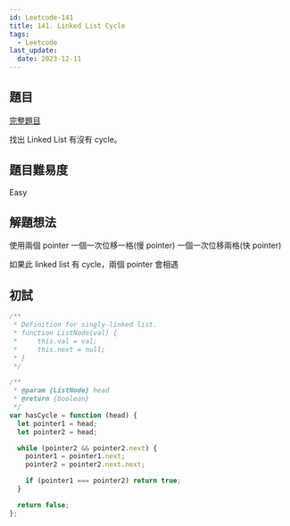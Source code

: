 ```yaml
---
id: Leetcode-141
title: 141. Linked List Cycle
tags:
  - Leetcode
last_update:
  date: 2023-12-11
---
```


## 題目

[完整題目](https://leetcode.com/problems/linked-list-cycle/)

找出 Linked List 有沒有 cycle。

## 題目難易度

Easy

## 解題想法

使用兩個 pointer
一個一次位移一格(慢 pointer)
一個一次位移兩格(快 pointer)

如果此 linked list 有 cycle，兩個 pointer 會相遇

## 初試

```javascript
/**
 * Definition for singly-linked list.
 * function ListNode(val) {
 *     this.val = val;
 *     this.next = null;
 * }
 */

/**
 * @param {ListNode} head
 * @return {boolean}
 */
var hasCycle = function (head) {
  let pointer1 = head;
  let pointer2 = head;

  while (pointer2 && pointer2.next) {
    pointer1 = pointer1.next;
    pointer2 = pointer2.next.next;

    if (pointer1 === pointer2) return true;
  }

  return false;
};
```
